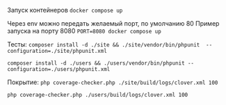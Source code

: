 Запуск контейнеров
`docker compose up`

Через env можно передать желаемый порт, по умолчанию 80
Пример запуска на порту 8080
`PORT=8080 docker compose up`

Тесты:
`composer install -d ./site && ./site/vendor/bin/phpunit  --configuration=./site/phpunit.xml`

`composer install -d ./users && ./users/vendor/bin/phpunit --configuration=./users/phpunit.xml`

Покрытие:
`php coverage-checker.php ./site/build/logs/clover.xml 100`

`php coverage-checker.php ./users/build/logs/clover.xml 100`
